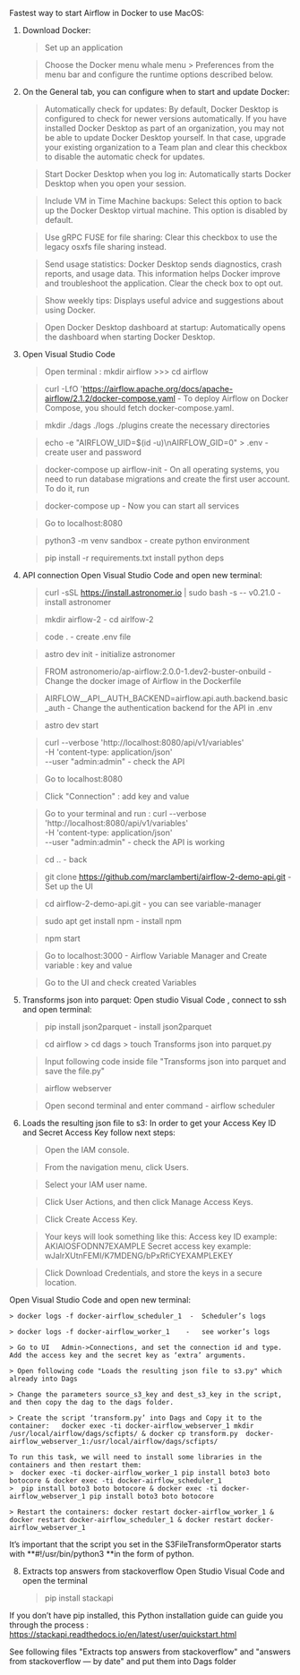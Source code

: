 Fastest way to start Airflow in Docker to use MacOS:
 

1. Download Docker:

    > Set up an application
    
    > Choose the Docker menu whale menu > Preferences from the menu bar and configure the runtime options described below.
    
    
2. On the General tab, you can configure when to start and update Docker:

    > Automatically check for updates: By default, Docker Desktop is configured to check for newer versions automatically. If you have installed Docker Desktop as part of an organization, you may not be able to update Docker Desktop yourself. In that case, upgrade your existing organization to a Team plan and clear this checkbox to disable the automatic check for updates.

    > Start Docker Desktop when you log in: Automatically starts Docker Desktop when you open your session.

    > Include VM in Time Machine backups: Select this option to back up the Docker Desktop virtual machine. This option is disabled by default.

    > Use gRPC FUSE for file sharing: Clear this checkbox to use the legacy osxfs file sharing instead.

    > Send usage statistics: Docker Desktop sends diagnostics, crash reports, and usage data. This information helps Docker improve and troubleshoot the application. Clear the check box to opt out.

    > Show weekly tips: Displays useful advice and suggestions about using Docker.

    > Open Docker Desktop dashboard at startup: Automatically opens the dashboard when starting Docker Desktop.
    
    
    
3. Open Visual Studio Code 

    
    > Open terminal : mkdir airflow  >>> cd airflow
     
    
    > curl -LfO 'https://airflow.apache.org/docs/apache-airflow/2.1.2/docker-compose.yaml   -  To deploy Airflow on Docker Compose, you should fetch docker-compose.yaml.
    
    
    > mkdir ./dags ./logs ./plugins    create the necessary directories 
    
    
    > echo -e "AIRFLOW_UID=$(id -u)\nAIRFLOW_GID=0" > .env   - create user and password 
    
    
    > docker-compose up airflow-init  -  On all operating systems, you need to run database migrations and create the first user account. To do it, run
    
    
    > docker-compose up  -  Now you can start all services
    

    > Go to localhost:8080 
    

    > python3 -m venv sandbox - create python environment 

    > pip install -r requirements.txt install python deps 



5. API connection
Open Visual Studio Code and open new terminal:

    >  curl -sSL https://install.astronomer.io | sudo bash -s -- v0.21.0  - install astronomer
    
    >  mkdir airflow-2 - cd airlfow-2
    
    >  code .   - create .env file
    
    >  astro dev init   - initialize astronomer
    
    >  FROM astronomerio/ap-airflow:2.0.0-1.dev2-buster-onbuild  - Change the docker image of Airflow in the Dockerfile 
    
    >  AIRFLOW__API__AUTH_BACKEND=airflow.api.auth.backend.basic_auth  - Change the authentication backend for the API in .env
    
    >  astro dev start
    
    > curl --verbose 'http://localhost:8080/api/v1/variables' \
-H 'content-type: application/json' \
--user "admin:admin"   - check the API 

    > Go to localhost:8080 
    
    > Click "Connection" : add key and value
    
    > Go to your terminal and run : curl --verbose 'http://localhost:8080/api/v1/variables' \
-H 'content-type: application/json' \
--user "admin:admin"   - check the API is working

    > cd .. - back 
    
    > git clone https://github.com/marclamberti/airflow-2-demo-api.git  - Set up the UI
    
    > cd airflow-2-demo-api.git  - you can see variable-manager
    
    > sudo apt get install npm - install npm  
    
    > npm start 
    
    > Go to localhost:3000 - Airflow Variable Manager and Create variable : key and value
    
    > Go to the UI and check created Variables 
    
    

6. Transforms json into parquet:
    Open studio Visual Code , connect to ssh and open terminal:
    
    
    > pip install json2parquet  - install json2parquet
     
    > cd airflow > cd dags > touch Transforms json into parquet.py  
    
    > Input following code inside file "Transforms json into parquet and save the file.py" 
    
    > airflow webserver
    
    > Open second terminal and enter command - airflow scheduler 


7. Loads the resulting json file to s3:
     In order to get your Access Key ID and Secret Access Key follow next steps:

    > Open the IAM console.
    
    > From the navigation menu, click Users.
    
    > Select your IAM user name.
    
    > Click User Actions, and then click Manage Access Keys.
    
    > Click Create Access Key.
    
    > Your keys will look something like this: Access key ID example: AKIAIOSFODNN7EXAMPLE
 Secret access key example: wJalrXUtnFEMI/K7MDENG/bPxRfiCYEXAMPLEKEY
    
    > Click Download Credentials, and store the keys in a secure location.
    

Open Visual Studio Code and open new terminal:

    > docker logs -f docker-airflow_scheduler_1  -  Scheduler’s logs 
    
    > docker logs -f docker-airflow_worker_1    -   see worker’s logs
    
    > Go to UI   Admin->Connections, and set the connection id and type. Add the access key and the secret key as ‘extra’ arguments.
    
    > Open following code "Loads the resulting json file to s3.py" which already into Dags
    
    > Change the parameters source_s3_key and dest_s3_key in the script, and then copy the dag to the dags folder.
    
    > Create the script ‘transform.py’ into Dags and Copy it to the container:   docker exec -ti docker-airflow_webserver_1 mkdir /usr/local/airflow/dags/scfipts/ & docker cp transform.py  docker-airflow_webserver_1:/usr/local/airflow/dags/scfipts/
   
    To run this task, we will need to install some libraries in the containers and then restart them:
    >  docker exec -ti docker-airflow_worker_1 pip install boto3 boto botocore & docker exec -ti docker-airflow_scheduler_1
    >  pip install boto3 boto botocore & docker exec -ti docker-airflow_webserver_1 pip install boto3 boto botocore
    
    > Restart the containers: docker restart docker-airflow_worker_1 & docker restart docker-airflow_scheduler_1 & docker restart docker-airflow_webserver_1
    
It’s important that the script you set in the S3FileTransformOperator starts with **#!/usr/bin/python3 **in the form of python.


8.  Extracts top answers from stackoverflow
     Open Studio Visual Code and open the terminal

     > pip install stackapi  
 
If you don’t have pip installed, this Python installation guide can guide you through the process : https://stackapi.readthedocs.io/en/latest/user/quickstart.html

See following files "Extracts top answers from stackoverflow"  and "answers from stackoverflow — by date" and put them into Dags folder
